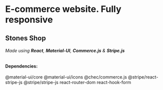# E-commerce website. Fully responsive

## Stones Shop

###### Made using **React**, **Material-UI**, **Commerce.js** & **Stripe.js**

#### Dependencies:

@material-ui/core @material-ui/icons @chec/commerce.js @stripe/react-stripe-js @stripe/stripe-js react-router-dom react-hook-form
